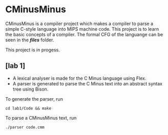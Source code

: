 # CMinusMinus
CMinusMinus is a compiler project which makes a compiler to parse a simple C-style language into MIPS machine code. This project is to learn the basic concepts of a compiler. The formal CFG of the languange can be seen in the __*files*__ folder.

This project is in progess.

## [lab 1]
- A lexical analyser is made for the C Minus language using Flex.  
- A parser is generated to parse the C Minus text into an abstract syntax tree using Bison.

To generate the parser, run
```
cd lab1/Code && make
```
To parse a CMinusMinus text, run
```
./parser code.cmm
```







